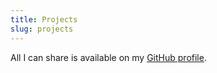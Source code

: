 ```yaml
---
title: Projects
slug: projects
---
```


All I can share is available on my [GitHub profile](https://github.com/piotrszacilowski/).